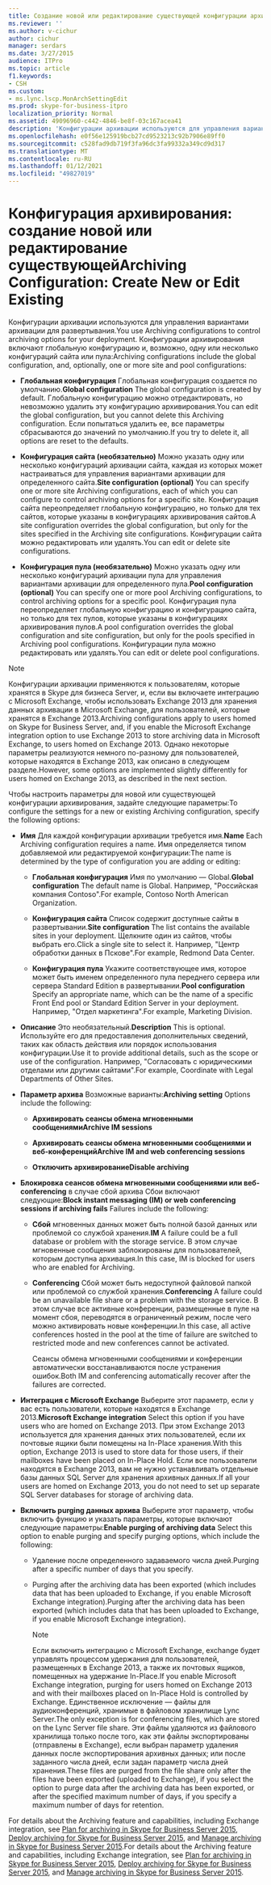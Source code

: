 ```yaml
---
title: Создание новой или редактирование существующей конфигурации архивации
ms.reviewer: ''
ms.author: v-cichur
author: cichur
manager: serdars
ms.date: 3/27/2015
audience: ITPro
ms.topic: article
f1.keywords:
- CSH
ms.custom:
- ms.lync.lscp.MonArchSettingEdit
ms.prod: skype-for-business-itpro
localization_priority: Normal
ms.assetid: 49096960-c442-4846-be8f-03c167acea41
description: 'Конфигурации архивации используются для управления вариантами архивации для развертывания. Конфигурации архивирования включают глобальную конфигурацию и, возможно, одну или несколько конфигураций сайта или пула:'
ms.openlocfilehash: e0f56e125919bcb27cd9523213c92b7906e89ff0
ms.sourcegitcommit: c528fad9db719f3fa96dc3fa99332a349cd9d317
ms.translationtype: MT
ms.contentlocale: ru-RU
ms.lasthandoff: 01/12/2021
ms.locfileid: "49827019"
---
```

# <a name="archiving-configuration-create-new-or-edit-existing"></a><span data-ttu-id="9e6ab-104">Конфигурация архивирования: создание новой или редактирование существующей</span><span class="sxs-lookup"><span data-stu-id="9e6ab-104">Archiving Configuration: Create New or Edit Existing</span></span>
 
<span data-ttu-id="9e6ab-105">Конфигурации архивации используются для управления вариантами архивации для развертывания.</span><span class="sxs-lookup"><span data-stu-id="9e6ab-105">You use Archiving configurations to control archiving options for your deployment.</span></span> <span data-ttu-id="9e6ab-106">Конфигурации архивирования включают глобальную конфигурацию и, возможно, одну или несколько конфигураций сайта или пула:</span><span class="sxs-lookup"><span data-stu-id="9e6ab-106">Archiving configurations include the global configuration, and, optionally, one or more site and pool configurations:</span></span>
  
- <span data-ttu-id="9e6ab-107">**Глобальная конфигурация** Глобальная конфигурация создается по умолчанию.</span><span class="sxs-lookup"><span data-stu-id="9e6ab-107">**Global configuration** The global configuration is created by default.</span></span> <span data-ttu-id="9e6ab-108">Глобальную конфигурацию можно отредактировать, но невозможно удалить эту конфигурацию архивирования.</span><span class="sxs-lookup"><span data-stu-id="9e6ab-108">You can edit the global configuration, but you cannot delete this Archiving configuration.</span></span> <span data-ttu-id="9e6ab-109">Если попытаться удалить ее, все параметры сбрасываются до значений по умолчанию.</span><span class="sxs-lookup"><span data-stu-id="9e6ab-109">If you try to delete it, all options are reset to the defaults.</span></span>
    
- <span data-ttu-id="9e6ab-110">**Конфигурация сайта (необязательно)** Можно указать одну или несколько конфигураций архивации сайта, каждая из которых может настраиваться для управления вариантами архивации для определенного сайта.</span><span class="sxs-lookup"><span data-stu-id="9e6ab-110">**Site configuration (optional)** You can specify one or more site Archiving configurations, each of which you can configure to control archiving options for a specific site.</span></span> <span data-ttu-id="9e6ab-111">Конфигурация сайта переопределяет глобальную конфигурацию, но только для тех сайтов, которые указаны в конфигурациях архивирования сайтов.</span><span class="sxs-lookup"><span data-stu-id="9e6ab-111">A site configuration overrides the global configuration, but only for the sites specified in the Archiving site configurations.</span></span> <span data-ttu-id="9e6ab-112">Конфигурации сайта можно редактировать или удалять.</span><span class="sxs-lookup"><span data-stu-id="9e6ab-112">You can edit or delete site configurations.</span></span>
    
- <span data-ttu-id="9e6ab-113">**Конфигурация пула (необязательно)** Можно указать одну или несколько конфигураций архивации пула для управления вариантами архивации для определенного пула.</span><span class="sxs-lookup"><span data-stu-id="9e6ab-113">**Pool configuration (optional)** You can specify one or more pool Archiving configurations, to control archiving options for a specific pool.</span></span> <span data-ttu-id="9e6ab-114">Конфигурация пула переопределяет глобальную конфигурацию и конфигурацию сайта, но только для тех пулов, которые указаны в конфигурациях архивирования пулов.</span><span class="sxs-lookup"><span data-stu-id="9e6ab-114">A pool configuration overrides the global configuration and site configuration, but only for the pools specified in Archiving pool configurations.</span></span> <span data-ttu-id="9e6ab-115">Конфигурации пула можно редактировать или удалять.</span><span class="sxs-lookup"><span data-stu-id="9e6ab-115">You can edit or delete pool configurations.</span></span>
    
> [!NOTE]
> <span data-ttu-id="9e6ab-116">Конфигурации архивации применяются к пользователям, которые хранятся в Skype для бизнеса Server, и, если вы включаете интеграцию с Microsoft Exchange, чтобы использовать Exchange 2013 для хранения данных архивации в Microsoft Exchange, для пользователей, которые хранятся в Exchange 2013.</span><span class="sxs-lookup"><span data-stu-id="9e6ab-116">Archiving configurations apply to users homed on Skype for Business Server, and, if you enable the Microsoft Exchange integration option to use Exchange 2013 to store archiving data in Microsoft Exchange, to users homed on Exchange 2013.</span></span> <span data-ttu-id="9e6ab-117">Однако некоторые параметры реализуются немного по-разному для пользователей, которые находятся в Exchange 2013, как описано в следующем разделе.</span><span class="sxs-lookup"><span data-stu-id="9e6ab-117">However, some options are implemented slightly differently for users homed on Exchange 2013, as described in the next section.</span></span> 
  
<span data-ttu-id="9e6ab-118">Чтобы настроить параметры для новой или существующей конфигурации архивирования, задайте следующие параметры:</span><span class="sxs-lookup"><span data-stu-id="9e6ab-118">To configure the settings for a new or existing Archiving configuration, specify the following options:</span></span>
- <span data-ttu-id="9e6ab-119">**Имя** Для каждой конфигурации архивации требуется имя.</span><span class="sxs-lookup"><span data-stu-id="9e6ab-119">**Name** Each Archiving configuration requires a name.</span></span> <span data-ttu-id="9e6ab-120">Имя определяется типом добавляемой или редактируемой конфигурации:</span><span class="sxs-lookup"><span data-stu-id="9e6ab-120">The name is determined by the type of configuration you are adding or editing:</span></span>
    
  - <span data-ttu-id="9e6ab-121">**Глобальная конфигурация** Имя по умолчанию — Global.</span><span class="sxs-lookup"><span data-stu-id="9e6ab-121">**Global configuration** The default name is Global.</span></span> <span data-ttu-id="9e6ab-122">Например, "Российская компания Contoso".</span><span class="sxs-lookup"><span data-stu-id="9e6ab-122">For example, Contoso North American Organization.</span></span>
    
  - <span data-ttu-id="9e6ab-123">**Конфигурация сайта** Список содержит доступные сайты в развертывании.</span><span class="sxs-lookup"><span data-stu-id="9e6ab-123">**Site configuration** The list contains the available sites in your deployment.</span></span> <span data-ttu-id="9e6ab-124">Щелкните один из сайтов, чтобы выбрать его.</span><span class="sxs-lookup"><span data-stu-id="9e6ab-124">Click a single site to select it.</span></span> <span data-ttu-id="9e6ab-125">Например, "Центр обработки данных в Пскове".</span><span class="sxs-lookup"><span data-stu-id="9e6ab-125">For example, Redmond Data Center.</span></span>
    
  - <span data-ttu-id="9e6ab-126">**Конфигурация пула** Укажите соответствующее имя, которое может быть именем определенного пула переднего сервера или сервера Standard Edition в развертывании.</span><span class="sxs-lookup"><span data-stu-id="9e6ab-126">**Pool configuration** Specify an appropriate name, which can be the name of a specific Front End pool or Standard Edition Server in your deployment.</span></span> <span data-ttu-id="9e6ab-127">Например, "Отдел маркетинга".</span><span class="sxs-lookup"><span data-stu-id="9e6ab-127">For example, Marketing Division.</span></span>
    
- <span data-ttu-id="9e6ab-128">**Описание** Это необязательный.</span><span class="sxs-lookup"><span data-stu-id="9e6ab-128">**Description** This is optional.</span></span> <span data-ttu-id="9e6ab-129">Используйте его для предоставления дополнительных сведений, таких как область действия или порядок использования конфигурации.</span><span class="sxs-lookup"><span data-stu-id="9e6ab-129">Use it to provide additional details, such as the scope or use of the configuration.</span></span> <span data-ttu-id="9e6ab-130">Например, "Согласовать с юридическими отделами или другими сайтами".</span><span class="sxs-lookup"><span data-stu-id="9e6ab-130">For example, Coordinate with Legal Departments of Other Sites.</span></span>
    
- <span data-ttu-id="9e6ab-131">**Параметр архива** Возможные варианты:</span><span class="sxs-lookup"><span data-stu-id="9e6ab-131">**Archiving setting** Options include the following:</span></span>
    
  - <span data-ttu-id="9e6ab-132">**Архивировать сеансы обмена мгновенными сообщениями**</span><span class="sxs-lookup"><span data-stu-id="9e6ab-132">**Archive IM sessions**</span></span>
    
  - <span data-ttu-id="9e6ab-133">**Архивировать сеансы обмена мгновенными сообщениями и веб-конференций**</span><span class="sxs-lookup"><span data-stu-id="9e6ab-133">**Archive IM and web conferencing sessions**</span></span>
    
  - <span data-ttu-id="9e6ab-134">**Отключить архивирование**</span><span class="sxs-lookup"><span data-stu-id="9e6ab-134">**Disable archiving**</span></span>
    
- <span data-ttu-id="9e6ab-135">**Блокировка сеансов обмена мгновенными сообщениями или веб-conferencing** в случае сбой архива Сбои включают следующие:</span><span class="sxs-lookup"><span data-stu-id="9e6ab-135">**Block instant messaging (IM) or web conferencing sessions if archiving fails** Failures include the following:</span></span>
    
  - <span data-ttu-id="9e6ab-136">**Сбой** мгновенных данных может быть полной базой данных или проблемой со службой хранения.</span><span class="sxs-lookup"><span data-stu-id="9e6ab-136">**IM** A failure could be a full database or problem with the storage service.</span></span> <span data-ttu-id="9e6ab-137">В этом случае мгновенные сообщения заблокированы для пользователей, которым доступна архивация.</span><span class="sxs-lookup"><span data-stu-id="9e6ab-137">In this case, IM is blocked for users who are enabled for Archiving.</span></span>
    
  - <span data-ttu-id="9e6ab-138">**Conferencing** Сбой может быть недоступной файловой папкой или проблемой со службой хранения.</span><span class="sxs-lookup"><span data-stu-id="9e6ab-138">**Conferencing** A failure could be an unavailable file share or a problem with the storage service.</span></span> <span data-ttu-id="9e6ab-139">В этом случае все активные конференции, размещенные в пуле на момент сбоя, переводятся в ограниченный режим, после чего можно активировать новые конференции.</span><span class="sxs-lookup"><span data-stu-id="9e6ab-139">In this case, all active conferences hosted in the pool at the time of failure are switched to restricted mode and new conferences cannot be activated.</span></span>
    
    <span data-ttu-id="9e6ab-140">Сеансы обмена мгновенными сообщениями и конференции автоматически восстанавливаются после устранения ошибок.</span><span class="sxs-lookup"><span data-stu-id="9e6ab-140">Both IM and conferencing automatically recover after the failures are corrected.</span></span>
    
- <span data-ttu-id="9e6ab-141">**Интеграция с Microsoft Exchange** Выберите этот параметр, если у вас есть пользователи, которые находятся в Exchange 2013.</span><span class="sxs-lookup"><span data-stu-id="9e6ab-141">**Microsoft Exchange integration** Select this option if you have users who are homed on Exchange 2013.</span></span> <span data-ttu-id="9e6ab-142">При этом Exchange 2013 используется для хранения данных этих пользователей, если их почтовые ящики были помещены на In-Place хранения.</span><span class="sxs-lookup"><span data-stu-id="9e6ab-142">With this option, Exchange 2013 is used to store data for those users, if their mailboxes have been placed on In-Place Hold.</span></span> <span data-ttu-id="9e6ab-143">Если все пользователи находятся в Exchange 2013, вам не нужно устанавливать отдельные базы данных SQL Server для хранения архивных данных.</span><span class="sxs-lookup"><span data-stu-id="9e6ab-143">If all your users are homed on Exchange 2013, you do not need to set up separate SQL Server databases for storage of archiving data.</span></span>
    
- <span data-ttu-id="9e6ab-144">**Включить purging данных архива** Выберите этот параметр, чтобы включить функцию и указать параметры, которые включают следующие параметры:</span><span class="sxs-lookup"><span data-stu-id="9e6ab-144">**Enable purging of archiving data** Select this option to enable purging and specify purging options, which include the following:</span></span>
    
  - <span data-ttu-id="9e6ab-145">Удаление после определенного задаваемого числа дней.</span><span class="sxs-lookup"><span data-stu-id="9e6ab-145">Purging after a specific number of days that you specify.</span></span>
    
  - <span data-ttu-id="9e6ab-146">Purging after the archiving data has been exported (which includes data that has been uploaded to Exchange, if you enable Microsoft Exchange integration).</span><span class="sxs-lookup"><span data-stu-id="9e6ab-146">Purging after the archiving data has been exported (which includes data that has been uploaded to Exchange, if you enable Microsoft Exchange integration).</span></span>
    
    > [!NOTE]
    > <span data-ttu-id="9e6ab-147">Если включить интеграцию с Microsoft Exchange, exchange будет управлять процессом удержания для пользователей, размещенных в Exchange 2013, а также их почтовых ящиков, помещенных на удержание In-Place.</span><span class="sxs-lookup"><span data-stu-id="9e6ab-147">If you enable Microsoft Exchange integration, purging for users homed on Exchange 2013 and with their mailboxes placed on In-Place Hold is controlled by Exchange.</span></span> <span data-ttu-id="9e6ab-148">Единственное исключение — файлы для аудиоконференций, хранимые в файловом хранилище Lync Server.</span><span class="sxs-lookup"><span data-stu-id="9e6ab-148">The only exception is for conferencing files, which are stored on the Lync Server file share.</span></span> <span data-ttu-id="9e6ab-149">Эти файлы удаляются из файлового хранилища только после того, как эти файлы экспортированы (отправлены в Exchange), если выбран параметр удаления данных после экспортирования архивных данных; или после заданного числа дней, если задан параметр числа дней хранения.</span><span class="sxs-lookup"><span data-stu-id="9e6ab-149">These files are purged from the file share only after the files have been exported (uploaded to Exchange), if you select the option to purge data after the archiving data has been exported, or after the specified maximum number of days, if you specify a maximum number of days for retention.</span></span> 
  
<span data-ttu-id="9e6ab-150">For details about the Archiving feature and capabilities, including Exchange integration, see [Plan for archiving in Skype for Business Server 2015](../../plan-your-deployment/archiving/archiving.md), [Deploy archiving for Skype for Business Server 2015](../../deploy/deploy-archiving/deploy-archiving.md), and [Manage archiving in Skype for Business Server 2015](../../manage/archiving/archiving.md).</span><span class="sxs-lookup"><span data-stu-id="9e6ab-150">For details about the Archiving feature and capabilities, including Exchange integration, see [Plan for archiving in Skype for Business Server 2015](../../plan-your-deployment/archiving/archiving.md), [Deploy archiving for Skype for Business Server 2015](../../deploy/deploy-archiving/deploy-archiving.md), and [Manage archiving in Skype for Business Server 2015](../../manage/archiving/archiving.md).</span></span>

